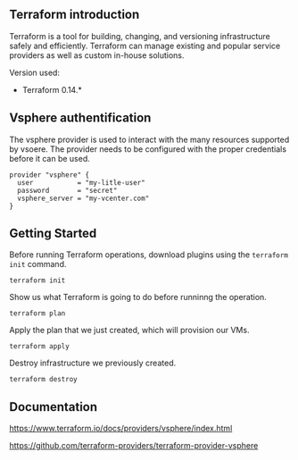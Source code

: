 ## Terraform introduction

Terraform is a tool for building, changing, and versioning infrastructure safely and efficiently. Terraform can manage existing and popular service providers as well as custom in-house solutions.

Version used:
*   Terraform 0.14.*

## Vsphere authentification
The vsphere provider is used to interact with the many resources supported by vsoere. The provider needs to be configured with the proper credentials before it can be used.

```
provider "vsphere" {
  user           = "my-litle-user"
  password       = "secret"
  vsphere_server = "my-vcenter.com"
}
```

## Getting Started

Before running Terraform operations, download plugins using the `terraform init` command.
```
terraform init
```

Show us what Terraform is going to do before runninng the operation.
```
terraform plan
```

Apply the plan that we just created, which will provision our VMs.
```
terraform apply
```

Destroy infrastructure we previously created.
```
terraform destroy
```

## Documentation
https://www.terraform.io/docs/providers/vsphere/index.html

https://github.com/terraform-providers/terraform-provider-vsphere
